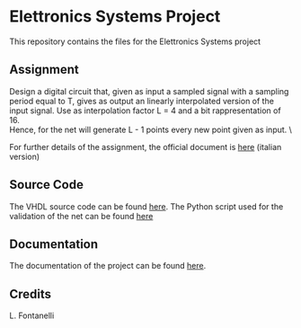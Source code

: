 # Elettronics Systems Project

This repository contains the files for the Elettronics Systems project

## Assignment
Design a digital circuit that, given as input a sampled signal with a sampling period equal to T, gives as output an linearly interpolated version of the input signal. Use as interpolation factor L = 4 and a bit rappresentation of 16. \
Hence, for the net will generate L - 1 points every new point given as input. \

For further details of the assignment, the official document is [here](/docs/Assignment.pdf) (italian version)

## Source Code
The VHDL source code can be found [here](/src/vhdl).
The Python script used for the validation of the net can be found [here](/src/python)

## Documentation
The documentation of the project can be found [here](/docs/Documentation.pdf).

## Credits 
L. Fontanelli